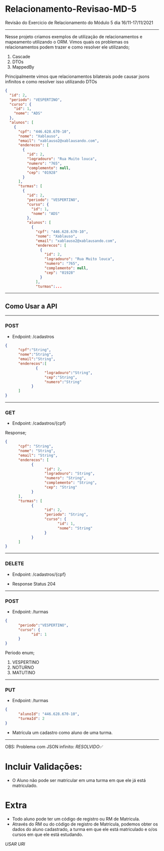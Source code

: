 # Relacionamento-Revisao-MD-5
Revisão do Exercicio de Relacionamento do Módulo 5 dia  16/11-17/11/2021

----------------------------------------------------------------------------
Nesse projeto criamos exemplos de utilização de relacionamentos e mapeamento utilizando o
ORM. Vimos quais os problemas os relacionamentos podem trazer e como resolver ele utilizando;
1. Cascade
2. DTOs
3. MappedBy

Principalmente vimos que relacionamentos bilaterais pode causar jsons infinitos e como resolver isso
utilizando DTOs

```json
{
  "id": 2,
  "periodo": "VESPERTINO",
  "curso": {
    "id": 1,
    "nome": "ADS"
  },
  "alunos": [
    {
      "cpf": "446.628.670-10",
      "nome": "Xablauso",
      "email": "xablauso2@xablausando.com",
      "enderecos": [
        {
          "id": 2,
          "logradouro": "Rua Muito louca",
          "numero": "765",
          "complemento": null,
          "cep": "01928"
        }
      ],
      "turmas": [
        {
          "id": 2,
          "periodo": "VESPERTINO",
          "curso": {
            "id": 1,
            "nome": "ADS"
          },
          "alunos": [
            {
              "cpf": "446.628.670-10",
              "nome": "Xablauso",
              "email": "xablauso2@xablausando.com",
              "enderecos": [
                {
                  "id": 2,
                  "logradouro": "Rua Muito louca",
                  "numero": "765",
                  "complemento": null,
                  "cep": "01928"
                }
              ],
              "turmas":...
```

-----

## Como Usar a API

----
### POST

- Endpoint: /cadastros
```json
{
      "cpf":"String",
      "nome":"String",
      "email":"String",
      "enderecos":[
              {
                  "logradouro":"String",
                  "cep":"String",
                  "numero":"String"
            }
      ]
}
```

----
### GET

- Endpoint: /cadastros/{cpf}

Response;
```json
{
      "cpf": "String",
      "nome": "String",
      "email": "String",
      "enderecos": [
            {
                  "id": 2,
                  "logradouro": "String",
                  "numero": "String",
                  "complemento": "String",
                  "cep": "String"
            }
      ],
      "turmas": [
            {
                  "id": 2,
                  "periodo": "String",
                  "curso": {
                        "id": 1,
                        "nome": "String"
                  }
            }
      ]
}
```
----
### DELETE

- Endpoint: /cadastros/{cpf}

- Response Status 204
---

### POST

- Endpoint: /turmas
```json
{
      "periodo":"VESPERTINO",
      "curso": {
            "id": 1
      }
}
```
Periodo enum;

1. VESPERTINO
1. NOTURNO
1. MATUTINO

---

### PUT

- Endpoint: /turmas
```json
{
      "alunoId": "446.628.670-10",
      "turmaId": 2
}
```

- Matrícula um cadastro como aluno de uma turma.

----

OBS:
Problema com JSON infinito: 
*RESOLVIDO*✅ 

# Incluir Validações:
- O Aluno não pode ser matricular em uma turma em que ele já está matriculado.

# Extra
- Todo aluno pode ter um código de registro ou RM de Matricula. 
- Através do RM ou do código de registro de Matricula, podemos obter os
dados do aluno cadastrado, a turma em que ele está matriculado e o/os cursos
em que ele está estudando.

*USAR URI*